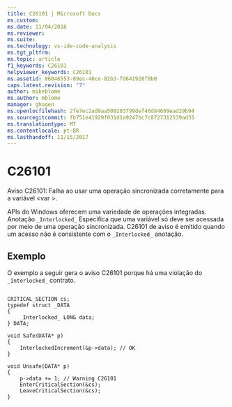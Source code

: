 ```yaml
---
title: C26101 | Microsoft Docs
ms.custom: 
ms.date: 11/04/2016
ms.reviewer: 
ms.suite: 
ms.technology: vs-ide-code-analysis
ms.tgt_pltfrm: 
ms.topic: article
f1_keywords: C26101
helpviewer_keywords: C26101
ms.assetid: 86046553-09ec-40ce-82b3-fd641928f0b0
caps.latest.revision: "7"
author: mikeblome
ms.author: mblome
manager: ghogen
ms.openlocfilehash: 2fe7ec2ad9aa509203799def46d84669ead29b94
ms.sourcegitcommit: fb751e41929f031d1a9247bc7c8727312539ad35
ms.translationtype: MT
ms.contentlocale: pt-BR
ms.lasthandoff: 11/15/2017
---
```

# <a name="c26101"></a>C26101
Aviso C26101: Falha ao usar uma operação sincronizada corretamente para a variável \<var >.  
  
 APIs do Windows oferecem uma variedade de operações integradas. Anotação `_Interlocked_` Especifica que uma variável só deve ser acessada por meio de uma operação sincronizada. C26101 de aviso é emitido quando um acesso não é consistente com o `_Interlocked_` anotação.  
  
## <a name="example"></a>Exemplo  
 O exemplo a seguir gera o aviso C26101 porque há uma violação do `_Interlocked_` contrato.  
  
```  
  
CRITICAL_SECTION cs;  
typedef struct _DATA   
{  
    _Interlocked_ LONG data;  
} DATA;  
  
void Safe(DATA* p)   
{  
    InterlockedIncrement(&p->data); // OK  
}  
  
void Unsafe(DATA* p)   
{  
    p->data += 1; // Warning C26101  
    EnterCriticalSection(&cs);  
    LeaveCriticalSection(&cs);  
}  
  
```